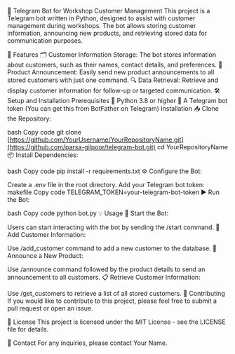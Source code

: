 🎨 Telegram Bot for Workshop Customer Management
This project is a Telegram bot written in Python, designed to assist with customer management during workshops. The bot allows storing customer information, announcing new products, and retrieving stored data for communication purposes.

🚀 Features
🗂️ Customer Information Storage:
The bot stores information about customers, such as their names, contact details, and preferences.
📢 Product Announcement:
Easily send new product announcements to all stored customers with just one command.
🔍 Data Retrieval:
Retrieve and display customer information for follow-up or targeted communication.
🛠️ Setup and Installation
Prerequisites
🐍 Python 3.8 or higher
🤖 A Telegram bot token (You can get this from BotFather on Telegram)
Installation
📥 Clone the Repository:

bash
Copy code
git clone [https://github.com/YourUsername/YourRepositoryName.git](https://github.com/parsa-gilpoor/telegram-bot.git)
cd YourRepositoryName
📦 Install Dependencies:

bash
Copy code
pip install -r requirements.txt
⚙️ Configure the Bot:

Create a .env file in the root directory.
Add your Telegram bot token:
makefile
Copy code
TELEGRAM_TOKEN=your-telegram-bot-token
▶️ Run the Bot:

bash
Copy code
python bot.py
💡 Usage
🚀 Start the Bot:

Users can start interacting with the bot by sending the /start command.
📝 Add Customer Information:

Use /add_customer command to add a new customer to the database.
📣 Announce a New Product:

Use /announce command followed by the product details to send an announcement to all customers.
📋 Retrieve Customer Information:

Use /get_customers to retrieve a list of all stored customers.
🤝 Contributing
If you would like to contribute to this project, please feel free to submit a pull request or open an issue.

📄 License
This project is licensed under the MIT License - see the LICENSE file for details.

📧 Contact
For any inquiries, please contact Your Name.



